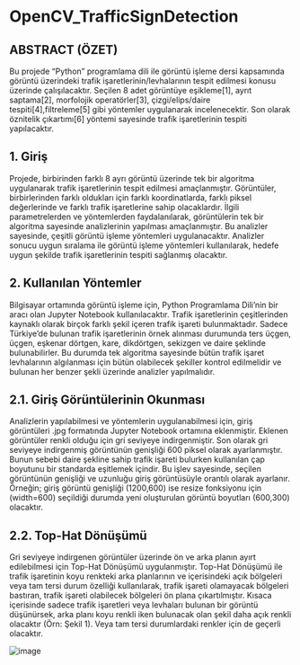 # OpenCV_TrafficSignDetection

## ABSTRACT (ÖZET)
Bu projede “Python” programlama dili ile görüntü işleme dersi kapsamında görüntü üzerindeki trafik işaretlerinin/levhalarının tespit edilmesi konusu üzerinde çalışılacaktır. Seçilen 8 adet görüntüye eşikleme[1], ayrıt saptama[2], morfolojik operatörler[3], çizgi/elips/daire tespiti[4],filtreleme[5] gibi yöntemler uygulanarak incelenecektir. Son olarak öznitelik çıkartımı[6] yöntemi sayesinde trafik işaretlerinin tespiti yapılacaktır.

## 1. Giriş
Projede, birbirinden farklı 8 ayrı görüntü üzerinde tek bir algoritma uygulanarak trafik işaretlerinin tespit edilmesi amaçlanmıştır. Görüntüler, birbirlerinden farklı oldukları için farklı koordinatlarda, farklı piksel değerlerinde ve farklı trafik işaretlerine sahip olacaklardır. İlgili parametrelerden ve yöntemlerden faydalanılarak, görüntülerin tek bir algoritma sayesinde analizlerinin yapılması amaçlanmıştır. Bu analizler sayesinde, çeşitli görüntü işleme yöntemleri uygulanacaktır. Analizler sonucu uygun sıralama ile görüntü işleme yöntemleri kullanılarak, hedefe uygun şekilde trafik işaretlerinin tespiti sağlanmış olacaktır.

## 2. Kullanılan Yöntemler
Bilgisayar ortamında görüntü işleme için, Python Programlama Dili’nin bir aracı olan Jupyter Notebook kullanılacaktır.
Trafik işaretlerinin çeşitlerinden kaynaklı olarak birçok farklı şekil içeren trafik işareti bulunmaktadır. Sadece Türkiye’de bulunan trafik işaretlerinin örnek alınması durumunda ters üçgen, üçgen, eşkenar dörtgen, kare, dikdörtgen, sekizgen ve daire şeklinde bulunabilirler.
Bu durumda tek algoritma sayesinde bütün trafik işaret levhalarının algılanması için bütün olabilecek şekiller kontrol edilmelidir ve bulunan her benzer şekli üzerinde analizler yapılmalıdır.

## 2.1. Giriş Görüntülerinin Okunması
Analizlerin yapılabilmesi ve yöntemlerin uygulanabilmesi için, giriş görüntüleri .jpg formatında Jupyter Notebook ortamına eklenmiştir.
Eklenen görüntüler renkli olduğu için gri seviyeye indirgenmiştir.
Son olarak gri seviyeye indirgenmiş görüntünün genişliği 600 piksel olarak ayarlanmıştır. Bunun sebebi daire şekline sahip trafik işareti bulurken kullanılan çap boyutunu bir standarda eşitlemek içindir. Bu işlev sayesinde, seçilen görüntünün genişliği ve uzunluğu giriş görüntüsüyle orantılı olarak ayarlanır. Örneğin; giriş görüntü genişliği (1200,600) ise resize fonksiyonu için (width=600) seçildiği durumda yeni oluşturulan görüntü boyutları (600,300) olacaktır.

## 2.2. Top-Hat Dönüşümü
Gri seviyeye indirgenen görüntüler üzerinde ön ve arka planın ayırt edilebilmesi için Top-Hat Dönüşümü uygulanmıştır. Top-Hat Dönüşümü ile trafik işaretinin koyu renkteki arka planlarının ve içerisindeki açık bölgeleri veya tam tersi durum özelliği kullanılarak, trafik işareti olamayacak bölgeleri bastıran, trafik işareti olabilecek bölgeleri ön plana çıkartılmıştır. Kısaca içerisinde sadece trafik işaretleri veya levhaları bulunan bir görüntü düşünürsek, arka planı koyu renkli iken bulunacak olan şekil daha açık renkli olacaktır (Örn: Şekil 1). Veya tam tersi durumlardaki renkler için de geçerli olacaktır.

![image](https://user-images.githubusercontent.com/70964563/152916123-93c76ad7-a5c1-4ee4-a678-052f12816a6a.png)
